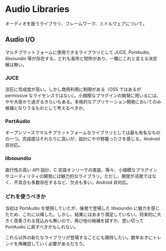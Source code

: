 # Audio Libraries

オーディオを扱うライブラリ、フレームワーク、ミドルウェアについて。

## Audio I/O

マルチプラットフォームに使用できるライブラリとして *JUCE*, *PortAudio*, *libsoundio* 等が存在する。どれも長所と短所があり、一概にこれと言える決定解は無い。

### JUCE

流石に完成度が高い。しかし商用利用に制限がある（OSS ではあるが permissive なライセンスではない）。小規模なプラグインの開発に用いるには、やや大掛かり過ぎるきらいもある。本格的なアプリケーション開発においてのみ候補となりうるものとして考えるべきか。

### PortAudio

オープンソースでマルチプラットフォームなライブラリとしては最も有名なものの一つ。完成度はそれなりに高いが、設計にやや野暮ったさを感じる。Android 非対応。

### libsoundio

直行性の高い API 設計、C 言語オンリーでの実装、等々、小規模なプラグインやユーティリティの開発には魅力的なライブラリ。ただし、開発が活発ではなく、不具合も多数存在するなど、欠点も多い。Android 非対応。

### どれを使うべきか

当初は PortAudio を使用していたが、後発で登場した libsoundio に魅力を感じたため、これに以降した。しかし、結果にはあまり満足していない。将来的に大きく改善される見込みも無いので、再び他の候補を探すか、思い切って PortAudio に戻すべきかもしれない。

これら以外の新たなライブラリが登場することにも期待したい。数年おきにトレンドを再確認していく必要があるだろう。

